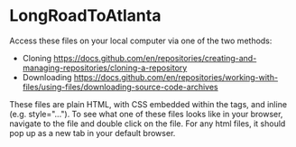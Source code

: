 # LongRoadToAtlanta
Access these files on your local computer via one of the two methods: 
- Cloning https://docs.github.com/en/repositories/creating-and-managing-repositories/cloning-a-repository
- Downloading https://docs.github.com/en/repositories/working-with-files/using-files/downloading-source-code-archives

These files are plain HTML, with CSS embedded within the <style></style> tags, and inline (e.g. style="..."). To see what one of these files looks like in your browser, navigate to the file and double click on the file. For any html files, it should pop up as a new tab in your default browser. 

